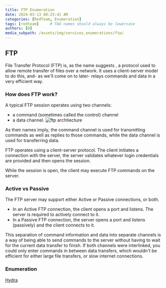 ```yaml
---
title: FTP Enumeration
date: 2024-03-13 08:25:41 AM
categories: [RedTeam, Enumeration]
tags: [redteam]     # TAG names should always be lowercase
authors: [0]
media_subpath: /assets/img/services_enumerations/ftp/
---
```


## FTP 
File Transfer Protocol (FTP) is, as the name suggests , a protocol used to allow remote transfer of files over a network. It uses a client-server model to do this, and- as we'll come on to later- relays commands and data in a very efficient way.

### How does FTP work?
A typical FTP session operates using two channels:
- a command (sometimes called the control) channel
- a data channel.
![ftp archtiecture](ftp_archtiecture.png)


As their names imply, the command channel is used for transmitting commands as well as replies to those commands, while the data channel is used for transferring data.

FTP operates using a client-server protocol. The client initiates a connection with the server, the server validates whatever login credentials are provided and then opens the session.

While the session is open, the client may execute FTP commands on the server.

### Active vs Passive

The FTP server may support either Active or Passive connections, or both. 

- In an Active FTP connection, the client opens a port and listens. The server is required to actively connect to it. 
- In a Passive FTP connection, the server opens a port and listens (passively) and the client connects to it. 

This separation of command information and data into separate channels is a way of being able to send commands to the server without having to wait for the current data transfer to finish. If both channels were interlinked, you could only enter commands in between data transfers, which wouldn't be efficient for either large file transfers, or slow internet connections.

### Enumeration 
[Hydra](../hydra/)